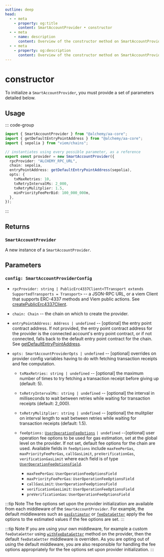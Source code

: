 ```yaml
---
outline: deep
head:
  - - meta
    - property: og:title
      content: SmartAccountProvider • constructor
  - - meta
    - name: description
      content: Overview of the constructor method on SmartAccountProvider in aa-core
  - - meta
    - property: og:description
      content: Overview of the constructor method on SmartAccountProvider in aa-core
---
```


# constructor

To initialize a `SmartAccountProvider`, you must provide a set of parameters detailed below.

## Usage

::: code-group

```ts [example.ts]
import { SmartAccountProvider } from "@alchemy/aa-core";
import { getDefaultEntryPointAddress } from "@alchemy/aa-core";
import { sepolia } from "viem/chains";

// instantiates using every possible parameter, as a reference
export const provider = new SmartAccountProvider({
  rpcProvider: "ALCHEMY_RPC_URL",
  chain: sepolia,
  entryPointAddress: getDefaultEntryPointAddress(sepolia),
  opts: {
    txMaxRetries: 10,
    txRetryIntervalMs: 2_000,
    txRetryMulitplier: 1.5,
    minPriorityFeePerBid: 100_000_000n,
  },
});
```

:::

## Returns

### `SmartAccountProvider`

A new instance of a `SmartAccountProvider`.

## Parameters

### `config: SmartAccountProviderConfig`

- `rpcProvider: string | PublicErc4337Client<TTransport extends SupportedTransports = Transport>` -- a JSON-RPC URL, or a viem Client that supports ERC-4337 methods and Viem public actions. See [createPublicErc4337Client](/packages/aa-core/client/createPublicErc4337Client.md).

- `chain: Chain` -- the chain on which to create the provider.

- `entryPointAddress: Address | undefined` -- [optional] the entry point contract address. If not provided, the entry point contract address for the provider is the connected account's entry point contract, or if not connected, falls back to the default entry point contract for the chain. See [getDefaultEntryPointAddress](/packages/aa-core/utils/getDefaultEntryPointAddress.html#getdefaultentrypointaddress).

- `opts: SmartAccountProviderOpts | undefined` -- [optional] overrides on provider config variables having to do with fetching transaction receipts and fee computation.

  - `txMaxRetries: string | undefined` -- [optional] the maximum number of times to try fetching a transaction receipt before giving up (default: 5).

  - `txRetryIntervalMs: string | undefined` -- [optional] the interval in milliseconds to wait between retries while waiting for transaction receipts (default: 2_000).

  - `txRetryMulitplier: string | undefined` -- [optional] the mulitplier on interval length to wait between retries while waiting for transaction receipts (default: 1.5).

  - `feeOptions:` [`UserOperationFeeOptions`](/packages/aa-core/provider/types/UserOperationFeeOptions.md) `| undefined` --[optional] user operation fee options to be used for gas estimation, set at the global level on the provider.
    If not set, default fee options for the chain are used. Available fields in `feeOptions` include `maxFeePerGas`, `maxPriorityFeePerGas`, `callGasLimit`, `preVerificationGas`, `verificationGasLimit` where each field is of type [`UserOperationFeeOptionsField`](/packages/aa-core/provider/types/UserOperationFeeOptionsField.md).

    - `maxFeePerGas`: `UserOperationFeeOptionsField`
    - `maxPriorityFeePerGas`: `UserOperationFeeOptionsField`
    - `callGasLimit`: `UserOperationFeeOptionsField`
    - `verificationGasLimit`: `UserOperationFeeOptionsField`
    - `preVerificationGas`: `UserOperationFeeOptionsField`

:::tip Note
The fee options set upon the provider initialization are available from each middleware of the `SmartAccountProvider`. For example, the default middlewares such as [`gasEstimator`](/packages/aa-core/provider/withGasEstimator.md) or [`feeDataGetter`](/packages/aa-core/provider/withFeeDataGetter.md) apply the fee options to the estimated values if the fee options are set.
:::

:::tip Note
If you are using your own middleware, for example a custom `feeDataGetter` using [`withFeeDataGetter`](/packages/aa-core/provider/withFeeDataGetter.md) method on the provider, then the default `feeDataGetter` middleware is overriden. As you are opting out of using the default middleware, you are also responsible for handling the fee options appropriately for the fee options set upon provider initialization.
:::
